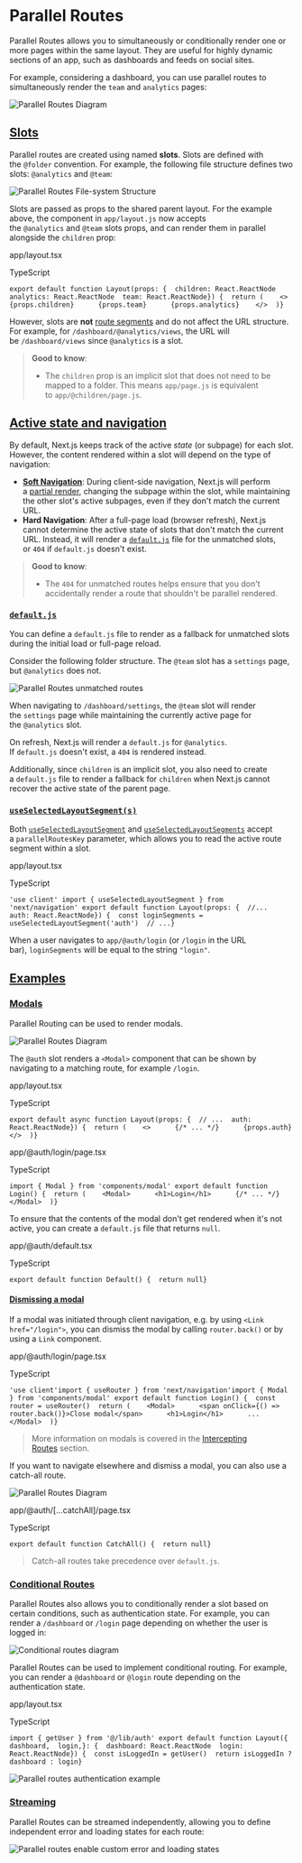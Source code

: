 # Parallel Routes

Parallel Routes allows you to simultaneously or conditionally render one or more pages within the same layout. They are useful for highly dynamic sections of an app, such as dashboards and feeds on social sites.

For example, considering a dashboard, you can use parallel routes to simultaneously render the `team` and `analytics` pages:

![Parallel Routes Diagram](https://nextjs.org/_next/image?url=%2Fdocs%2Fdark%2Fparallel-routes.png&w=3840&q=75&dpl=dpl_8JphtP8iYfuBbbWWAowweDQ6maYN)

## [Slots](https://nextjs.org/docs/app/building-your-application/routing/parallel-routes#slots)

Parallel routes are created using named **slots**. Slots are defined with the `@folder` convention. For example, the following file structure defines two slots: `@analytics` and `@team`:

![Parallel Routes File-system Structure](https://nextjs.org/_next/image?url=%2Fdocs%2Fdark%2Fparallel-routes-file-system.png&w=3840&q=75&dpl=dpl_8JphtP8iYfuBbbWWAowweDQ6maYN)

Slots are passed as props to the shared parent layout. For the example above, the component in `app/layout.js` now accepts the `@analytics` and `@team` slots props, and can render them in parallel alongside the `children` prop:

app/layout.tsx

TypeScript

```
export default function Layout(props: {  children: React.ReactNode  analytics: React.ReactNode  team: React.ReactNode}) {  return (    <>      {props.children}      {props.team}      {props.analytics}    </>  )}
```

However, slots are **not** [route segments](https://nextjs.org/docs/app/building-your-application/routing#route-segments) and do not affect the URL structure. For example, for `/dashboard/@analytics/views`, the URL will be `/dashboard/views` since `@analytics` is a slot.

> **Good to know**:
> 
> - The `children` prop is an implicit slot that does not need to be mapped to a folder. This means `app/page.js` is equivalent to `app/@children/page.js`.

## [Active state and navigation](https://nextjs.org/docs/app/building-your-application/routing/parallel-routes#active-state-and-navigation)

By default, Next.js keeps track of the active _state_ (or subpage) for each slot. However, the content rendered within a slot will depend on the type of navigation:

- [**Soft Navigation**](https://nextjs.org/docs/app/building-your-application/routing/linking-and-navigating#5-soft-navigation): During client-side navigation, Next.js will perform a [partial render](https://nextjs.org/docs/app/building-your-application/routing/linking-and-navigating#4-partial-rendering), changing the subpage within the slot, while maintaining the other slot's active subpages, even if they don't match the current URL.
- **Hard Navigation**: After a full-page load (browser refresh), Next.js cannot determine the active state of slots that don't match the current URL. Instead, it will render a [`default.js`](https://nextjs.org/docs/app/building-your-application/routing/parallel-routes#defaultjs) file for the unmatched slots, or `404` if `default.js` doesn't exist.

> **Good to know**:
> 
> - The `404` for unmatched routes helps ensure that you don't accidentally render a route that shouldn't be parallel rendered.

### [`default.js`](https://nextjs.org/docs/app/building-your-application/routing/parallel-routes#defaultjs)

You can define a `default.js` file to render as a fallback for unmatched slots during the initial load or full-page reload.

Consider the following folder structure. The `@team` slot has a `settings` page, but `@analytics` does not.

![Parallel Routes unmatched routes](https://nextjs.org/_next/image?url=%2Fdocs%2Fdark%2Fparallel-routes-unmatched-routes.png&w=3840&q=75&dpl=dpl_8JphtP8iYfuBbbWWAowweDQ6maYN)

When navigating to `/dashboard/settings`, the `@team` slot will render the `settings` page while maintaining the currently active page for the `@analytics` slot.

On refresh, Next.js will render a `default.js` for `@analytics`. If `default.js` doesn't exist, a `404` is rendered instead.

Additionally, since `children` is an implicit slot, you also need to create a `default.js` file to render a fallback for `children` when Next.js cannot recover the active state of the parent page.

### [`useSelectedLayoutSegment(s)`](https://nextjs.org/docs/app/building-your-application/routing/parallel-routes#useselectedlayoutsegments)

Both [`useSelectedLayoutSegment`](https://nextjs.org/docs/app/api-reference/functions/use-selected-layout-segment) and [`useSelectedLayoutSegments`](https://nextjs.org/docs/app/api-reference/functions/use-selected-layout-segments) accept a `parallelRoutesKey` parameter, which allows you to read the active route segment within a slot.

app/layout.tsx

TypeScript

```
'use client' import { useSelectedLayoutSegment } from 'next/navigation' export default function Layout(props: {  //...  auth: React.ReactNode}) {  const loginSegments = useSelectedLayoutSegment('auth')  // ...}
```

When a user navigates to `app/@auth/login` (or `/login` in the URL bar), `loginSegments` will be equal to the string `"login"`.

## [Examples](https://nextjs.org/docs/app/building-your-application/routing/parallel-routes#examples)

### [Modals](https://nextjs.org/docs/app/building-your-application/routing/parallel-routes#modals)

Parallel Routing can be used to render modals.

![Parallel Routes Diagram](https://nextjs.org/_next/image?url=%2Fdocs%2Fdark%2Fparallel-routes-auth-modal.png&w=3840&q=75&dpl=dpl_8JphtP8iYfuBbbWWAowweDQ6maYN)

The `@auth` slot renders a `<Modal>` component that can be shown by navigating to a matching route, for example `/login`.

app/layout.tsx

TypeScript

```
export default async function Layout(props: {  // ...  auth: React.ReactNode}) {  return (    <>      {/* ... */}      {props.auth}    </>  )}
```

app/@auth/login/page.tsx

TypeScript

```
import { Modal } from 'components/modal' export default function Login() {  return (    <Modal>      <h1>Login</h1>      {/* ... */}    </Modal>  )}
```

To ensure that the contents of the modal don't get rendered when it's not active, you can create a `default.js` file that returns `null`.

app/@auth/default.tsx

TypeScript

```
export default function Default() {  return null}
```

#### [Dismissing a modal](https://nextjs.org/docs/app/building-your-application/routing/parallel-routes#dismissing-a-modal)

If a modal was initiated through client navigation, e.g. by using `<Link href="/login">`, you can dismiss the modal by calling `router.back()` or by using a `Link` component.

app/@auth/login/page.tsx

TypeScript

```
'use client'import { useRouter } from 'next/navigation'import { Modal } from 'components/modal' export default function Login() {  const router = useRouter()  return (    <Modal>      <span onClick={() => router.back()}>Close modal</span>      <h1>Login</h1>      ...    </Modal>  )}
```

> More information on modals is covered in the [Intercepting Routes](https://nextjs.org/docs/app/building-your-application/routing/intercepting-routes) section.

If you want to navigate elsewhere and dismiss a modal, you can also use a catch-all route.

![Parallel Routes Diagram](https://nextjs.org/_next/image?url=%2Fdocs%2Fdark%2Fparallel-routes-catchall.png&w=3840&q=75&dpl=dpl_8JphtP8iYfuBbbWWAowweDQ6maYN)

app/@auth/[...catchAll]/page.tsx

TypeScript

```
export default function CatchAll() {  return null}
```

> Catch-all routes take precedence over `default.js`.

### [Conditional Routes](https://nextjs.org/docs/app/building-your-application/routing/parallel-routes#conditional-routes)

Parallel Routes also allows you to conditionally render a slot based on certain conditions, such as authentication state. For example, you can render a `/dashboard` or `/login` page depending on whether the user is logged in:

![Conditional routes diagram](https://nextjs.org/_next/image?url=%2Fdocs%2Fdark%2Fconditional-routes-ui.png&w=3840&q=75&dpl=dpl_8JphtP8iYfuBbbWWAowweDQ6maYN)

Parallel Routes can be used to implement conditional routing. For example, you can render a `@dashboard` or `@login` route depending on the authentication state.

app/layout.tsx

TypeScript

```
import { getUser } from '@/lib/auth' export default function Layout({  dashboard,  login,}: {  dashboard: React.ReactNode  login: React.ReactNode}) {  const isLoggedIn = getUser()  return isLoggedIn ? dashboard : login}
```

![Parallel routes authentication example](https://nextjs.org/_next/image?url=%2Fdocs%2Fdark%2Fconditional-routes-ui.png&w=3840&q=75&dpl=dpl_8JphtP8iYfuBbbWWAowweDQ6maYN)

### [Streaming](https://nextjs.org/docs/app/building-your-application/routing/parallel-routes#streaming)

Parallel Routes can be streamed independently, allowing you to define independent error and loading states for each route:

![Parallel routes enable custom error and loading states](https://nextjs.org/_next/image?url=%2Fdocs%2Fdark%2Fparallel-routes-cinematic-universe.png&w=3840&q=75&dpl=dpl_8JphtP8iYfuBbbWWAowweDQ6maYN)